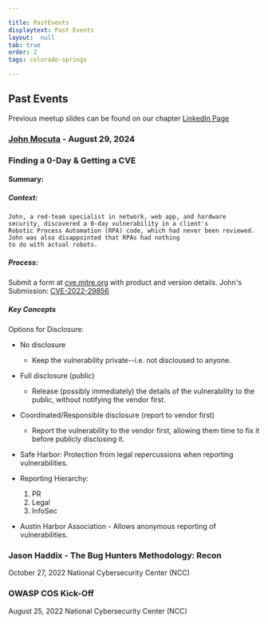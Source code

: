 ```yaml
---

title: PastEvents
displaytext: Past Events
layout:  null
tab: true
order: 2
tags: colorado-springs

---
```

## Past Events
Previous meetup slides can be found on our chapter [LinkedIn Page](https://www.linkedin.com/groups/14141110/)

### [John Mocuta](https://www.linkedin.com/in/atucom/) - August 29, 2024
### Finding a 0-Day & Getting a CVE 
#### Summary:

##### Context:

    John, a red-team specialist in network, web app, and hardware security, discovered a 0-day vulnerability in a client's 
    Robotic Process Automation (RPA) code, which had never been reviewed. John was also disappointed that RPAs had nothing
    to do with actual robots.

##### Process:
Submit a form at [cve.mitre.org](https://cve.mitre.org/) with product and version details.
John's Submission: [CVE-2022-29856](https://cve.mitre.org/cgi-bin/cvename.cgi?name=2022-29856)

##### Key Concepts
Options for Disclosure:
* No disclosure
    * Keep the vulnerability private--i.e. not discloused to anyone. 
* Full disclosure (public)
    * Release (possibly immediately) the details of the vulnerability to the public, without notifying the vendor first.
* Coordinated/Responsible disclosure (report to vendor first)
    * Report the vulnerability to the vendor first, allowing them time to fix it before publicly disclosing it.

* Safe Harbor: Protection from legal repercussions when reporting vulnerabilities.

* Reporting Hierarchy:
    1. PR
    2. Legal
    3. InfoSec

* Austin Harbor Association - Allows anonymous reporting of vulnerabilities.

### Jason Haddix - The Bug Hunters Methodology: Recon <br> 
October 27, 2022
National Cybersecurity Center (NCC)

### OWASP COS Kick-Off
August 25, 2022
National Cybersecurity Center (NCC)
